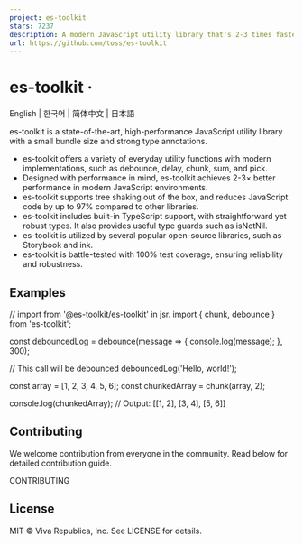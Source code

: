 ```yaml
---
project: es-toolkit
stars: 7237
description: A modern JavaScript utility library that's 2-3 times faster and up to 97% smaller—a major upgrade to lodash.
url: https://github.com/toss/es-toolkit
---
```


es-toolkit ·
============

English | 한국어 | 简体中文 | 日本語

es-toolkit is a state-of-the-art, high-performance JavaScript utility library with a small bundle size and strong type annotations.

-   es-toolkit offers a variety of everyday utility functions with modern implementations, such as debounce, delay, chunk, sum, and pick.
-   Designed with performance in mind, es-toolkit achieves 2-3× better performance in modern JavaScript environments.
-   es-toolkit supports tree shaking out of the box, and reduces JavaScript code by up to 97% compared to other libraries.
-   es-toolkit includes built-in TypeScript support, with straightforward yet robust types. It also provides useful type guards such as isNotNil.
-   es-toolkit is utilized by several popular open-source libraries, such as Storybook and ink.
-   es-toolkit is battle-tested with 100% test coverage, ensuring reliability and robustness.

Examples
--------

// import from '@es-toolkit/es-toolkit' in jsr.
import { chunk, debounce } from 'es-toolkit';

const debouncedLog \= debounce(message \=> {
  console.log(message);
}, 300);

// This call will be debounced
debouncedLog('Hello, world!');

const array \= \[1, 2, 3, 4, 5, 6\];
const chunkedArray \= chunk(array, 2);

console.log(chunkedArray);
// Output: \[\[1, 2\], \[3, 4\], \[5, 6\]\]

Contributing
------------

We welcome contribution from everyone in the community. Read below for detailed contribution guide.

CONTRIBUTING

License
-------

MIT © Viva Republica, Inc. See LICENSE for details.

